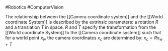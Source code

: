 #Robotics #ComputerVision 


The relationship between the [[Camera coordinate system]] and the [[World coordinate System]] is described by the extrinsic parameters: a rotation $R$ and a translation $T$ in space. $R$ and $T$ specify the transformation from the [[World coordinate System]] to the [[Camera coordinate system]] such that for a world point $x_w$ the camera coordinates $x_c$ are determined by:
$x_c = R x_w + T$

